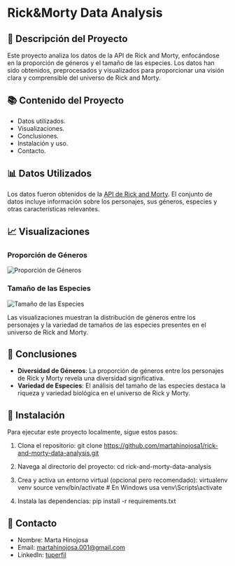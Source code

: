 # Rick&Morty Data Analysis

## 📄 Descripción del Proyecto

Este proyecto analiza los datos de la API de Rick and Morty, enfocándose en la proporción de géneros y el tamaño de las especies. Los datos han sido obtenidos, preprocesados y visualizados para proporcionar una visión clara y comprensible del universo de Rick and Morty.

## 📚 Contenido del Proyecto

- Datos utilizados.
- Visualizaciones.
- Conclusiones.
- Instalación y uso.
- Contacto.

## 📊 Datos Utilizados

Los datos fueron obtenidos de la [API de Rick and Morty](https://rickandmortyapi.com/). El conjunto de datos incluye información sobre los personajes, sus géneros, especies y otras características relevantes.

## 📈 Visualizaciones

### Proporción de Géneros

![Proporción de Géneros](path/to/gender_proportion_visualization.png)

### Tamaño de las Especies

![Tamaño de las Especies](path/to/species_size_visualization.png)

Las visualizaciones muestran la distribución de géneros entre los personajes y la variedad de tamaños de las especies presentes en el universo de Rick and Morty.

## 📌 Conclusiones

- **Diversidad de Géneros**: La proporción de géneros entre los personajes de Rick y Morty revela una diversidad significativa.
- **Variedad de Especies**: El análisis del tamaño de las especies destaca la riqueza y variedad biológica en el universo de Rick y Morty.

## 🚀 Instalación

Para ejecutar este proyecto localmente, sigue estos pasos:

1. Clona el repositorio:
git clone https://github.com/martahinojosa1/rick-and-morty-data-analysis.git

2. Navega al directorio del proyecto:
cd rick-and-morty-data-analysis

3. Crea y activa un entorno virtual (opcional pero recomendado):
virtualenv venv
source venv/bin/activate # En Windows usa venv\Scripts\activate

4. Instala las dependencias:
pip install -r requirements.txt


## 📧 Contacto

- Nombre: Marta Hinojosa
- Email: martahinojosa.001@gmail.com
- LinkedIn: [tuperfil](https://www.linkedin.com/in/marta-hinojosa-jimenez/)



 
